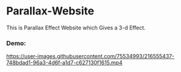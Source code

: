 # Parallax-Website
This is Parallax Effect Website which Gives a 3-d Effect.


### Demo:

https://user-images.githubusercontent.com/75534993/216555437-748bdad1-96a3-4d6f-a1d7-c627130f1615.mp4

